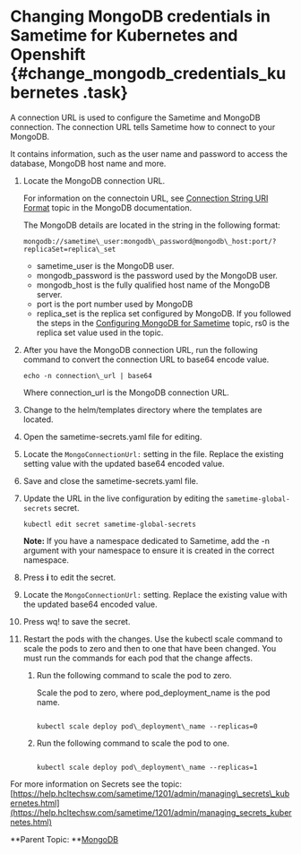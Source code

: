 # Changing MongoDB credentials in Sametime for Kubernetes and Openshift {#change_mongodb_credentials_kubernetes .task}

A connection URL is used to configure the Sametime and MongoDB connection. The connection URL tells Sametime how to connect to your MongoDB.

It contains information, such as the user name and password to access the database, MongoDB host name and more.

1.  Locate the MongoDB connection URL.

    For information on the connectoin URL, see [Connection String URI Format](https://www.mongodb.com/docs/manual/reference/connection-string/) topic in the MongoDB documentation.

    The MongoDB details are located in the string in the following format:

    ``` {#codeblock_dw4_bff_qxb}
    mongodb://sametime\_user:mongodb\_password@mongodb\_host:port/?replicaSet=replica\_set
    ```

    -   sametime\_user is the MongoDB user.
    -   mongodb\_password is the password used by the MongoDB user.
    -   mongodb\_host is the fully qualified host name of the MongoDB server.
    -   port is the port number used by MongoDB
    -   replica\_set is the replica set configured by MongoDB. If you followed the steps in the [Configuring MongoDB for Sametime](t_configure_mongodb.md) topic, rs0 is the replica set value used in the topic.
2.  After you have the MongoDB connection URL, run the following command to convert the connection URL to base64 encode value.

    ``` {#codeblock_q5b_3bf_qxb}
    echo -n connection\_url | base64
    ```

    Where connection\_url is the MongoDB connection URL.

3.  Change to the helm/templates directory where the templates are located.

4.  Open the sametime-secrets.yaml file for editing.

5.  Locate the `MongoConnectionUrl:` setting in the file. Replace the existing setting value with the updated base64 encoded value.

6.  Save and close the sametime-secrets.yaml file.

7.  Update the URL in the live configuration by editing the `sametime-global-secrets` secret.

    ``` {#codeblock_elc_ncf_qxb}
    kubectl edit secret sametime-global-secrets
    ```

    **Note:** If you have a namespace dedicated to Sametime, add the -n argument with your namespace to ensure it is created in the correct namespace.

8.  Press **i** to edit the secret.

9.  Locate the `MongoConnectionUrl:` setting. Replace the existing value with the updated base64 encoded value.

10. Press wq! to save the secret.

11. Restart the pods with the changes. Use the kubectl scale command to scale the pods to zero and then to one that have been changed. You must run the commands for each pod that the change affects.

    1.  Run the following command to scale the pod to zero.

        Scale the pod to zero, where pod\_deployment\_name is the pod name.

        ``` {#codeblock_cwz_mwc_d5b}
        
        kubectl scale deploy pod\_deployment\_name --replicas=0
        
        ```

    2.  Run the following command to scale the pod to one.

        ``` {#codeblock_i2c_4wc_d5b}
        
        kubectl scale deploy pod\_deployment\_name --replicas=1
        ```


For more information on Secrets see the topic: [https://help.hcltechsw.com/sametime/1201/admin/managing\_secrets\_kubernetes.html](https://help.hcltechsw.com/sametime/1201/admin/managing_secrets_kubernetes.html)

**Parent Topic: **[MongoDB](administering_mongodb.md)

